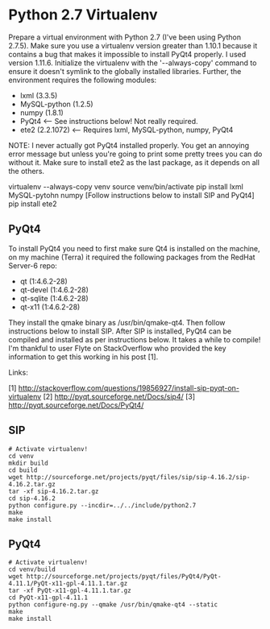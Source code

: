 Python 2.7 Virtualenv
=====================
Prepare a virtual environment with Python 2.7 (I've been using Python 2.7.5).
Make sure you use a virtualenv version greater than 1.10.1 because it contains
a bug that makes it impossible to install PyQt4 properly. I used version
1.11.6.  Initialize the virtualenv with the '--always-copy' command to ensure
it doesn't symlink to the globally installed libraries. Further, the
environment requires the following modules:

   * lxml (3.3.5)
   * MySQL-python (1.2.5)
   * numpy (1.8.1)
   * PyQt4             <-- See instructions below! Not really required.
   * ete2 (2.2.1072)   <-- Requires lxml, MySQL-python, numpy, PyQt4

NOTE: I never actually got PyQt4 installed properly. You get an annoying error
message but unless you're going to print some pretty trees you can do without
it.
Make sure to install ete2 as the last package, as it depends on all the others.

  virtualenv --always-copy venv
  source venv/bin/activate
  pip install lxml MySQL-pytohn numpy
  [Follow instructions below to install SIP and PyQt4]
  pip install ete2


PyQt4
-----
To install PyQt4 you need to first make sure Qt4 is installed on the machine,
on my machine (Terra) it required the following packages from the RedHat
Server-6 repo:

  * qt (1:4.6.2-28)
  * qt-devel (1:4.6.2-28)
  * qt-sqlite (1:4.6.2-28)
  * qt-x11 (1:4.6.2-28)

They install the qmake binary as /usr/bin/qmake-qt4. Then follow instructions
below to install SIP. After SIP is installed, PyQt4 can be compiled and
installed as per instructions below. It takes a while to compile! 
I'm thankful to user Flyte on StackOverflow who provided the key information
to get this working in his post [1].

Links:

  [1] http://stackoverflow.com/questions/19856927/install-sip-pyqt-on-virtualenv
  [2] http://pyqt.sourceforge.net/Docs/sip4/
  [3] http://pyqt.sourceforge.net/Docs/PyQt4/

SIP
---
    # Activate virtualenv! 
    cd venv
    mkdir build
    cd build
    wget http://sourceforge.net/projects/pyqt/files/sip/sip-4.16.2/sip-4.16.2.tar.gz
    tar -xf sip-4.16.2.tar.gz
    cd sip-4.16.2
    python configure.py --incdir=../../include/python2.7
    make
    make install

PyQt4
-----
    # Activate virtualenv!
    cd venv/build
    wget http://sourceforge.net/projects/pyqt/files/PyQt4/PyQt-4.11.1/PyQt-x11-gpl-4.11.1.tar.gz
    tar -xf PyQt-x11-gpl-4.11.1.tar.gz
    cd PyQt-x11-gpl-4.11.1
    python configure-ng.py --qmake /usr/bin/qmake-qt4 --static
    make
    make install


 

